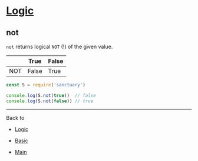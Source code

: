 # [Logic](../README.md)

## not

`not` returns logical `NOT` (!) of the given value.

|      | True  | False |
|------|-------|-------|
| NOT  | False | True  |

```js
const S = require('sanctuary')

console.log(S.not(true))  // false
console.log(S.not(false)) // true
```

----------

Back to

- [Logic](README.md)

- [Basic](../README.md)

- [Main](../../README.md)
